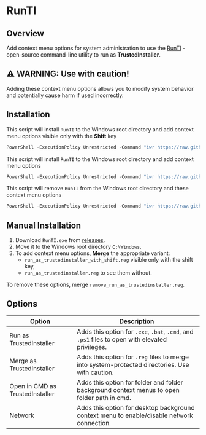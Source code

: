 # RunTI

## Overview

Add context menu options for system administration to use the [RunTI](/src/) - open-source command-line utility to run as **TrustedInstaller**.

## ⚠️ WARNING: Use with caution!

Adding these context menu options allows you to modify system behavior and potentially cause harm if used incorrectly.

## Installation

This script will install `RunTI` to the Windows root directory  and add context menu options visible only with the **Shift** key
```powershell
PowerShell -ExecutionPolicy Unrestricted -Command "iwr https://raw.githubusercontent.com/edelvarden/RunTI/main/install_with_shift.ps1 -useb | iex"
```

This script will install `RunTI` to the Windows root directory and add context menu options
```powershell
PowerShell -ExecutionPolicy Unrestricted -Command "iwr https://raw.githubusercontent.com/edelvarden/RunTI/main/install.ps1 -useb | iex"
```

This script will remove `RunTI` from the Windows root directory and these context menu options
```powershell
PowerShell -ExecutionPolicy Unrestricted -Command "iwr https://raw.githubusercontent.com/edelvarden/RunTI/main/remove.ps1 -useb | iex"
```

## Manual Installation

1. Download `RunTI.exe` from [releases](https://github.com/edelvarden/RunTI/releases/latest).
2. Move it to the Windows root directory `C:\Windows`.
3. To add context menu options, **Merge** the appropriate variant:
   - `run_as_trustedinstaller_with_shift.reg` visible only with the shift key,
   - `run_as_trustedinstaller.reg` to see them without.

To remove these options, merge `remove_run_as_trustedinstaller.reg`.

## Options

| Option                          | Description                                                                                     |
| ------------------------------- | ----------------------------------------------------------------------------------------------- |
| Run as TrustedInstaller         | Adds this option for `.exe`, `.bat`, `.cmd`, and `.ps1` files to open with elevated privileges. |
| Merge as TrustedInstaller       | Adds this option for `.reg` files to merge into system-protected directories. Use with caution. |
| Open in CMD as TrustedInstaller | Adds this option for folder and folder background context menus to open folder path in cmd.     |
| Network | Adds this option for desktop background context menu to enable/disable network connection.     |
